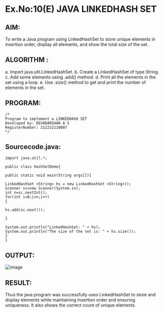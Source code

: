 # Ex.No:10(E)  JAVA LINKEDHASH SET

## AIM:
To write a Java program using LinkedHashSet to store unique elements in insertion order, display all elements, and show the total size of the set.
## ALGORITHM :
a.	Import java.util.LinkedHashSet.
b.	Create a LinkedHashSet of type String.
c.	Add some elements using .add() method.
d.	Print all the elements in the set using a loop.
e.	Use .size() method to get and print the number of elements in the set.

## PROGRAM:
 ```
/*
Program to implement a LINKEDHASH SET
Developed by: DEVADARSHAN A S
RegisterNumber: 212222110007
*/
```

## Sourcecode.java:
```
import java.util.*;

public class HashSetDemo{

public static void main(String args[]){

LinkedHashSet <String> hs = new LinkedHashSet <String>();
Scanner sc=new Scanner(System.in);
int n=sc.nextInt();
for(int i=0;i<n;i++)
{
    
hs.add(sc.next());

}

System.out.println("LinkedHashSet: " + hs);  
System.out.println("The size of the set is: " + hs.size());  
}
}
```

## OUTPUT:

![image](https://github.com/user-attachments/assets/e4283f06-131b-4a08-a94d-ee83c9c65613)


## RESULT:

Thus the java program was successfully uses LinkedHashSet to store and display elements while maintaining insertion order and ensuring uniqueness. It also shows the correct count of unique elements. 
